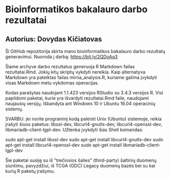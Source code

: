 # Bioinformatikos bakalauro darbo rezultatai
## Autorius: Dovydas Kičiatovas

Ši GitHub repozitorija skirta mano bioinformatikos bakalauro darbo rezultatų 
generavimui. Nuoroda į darbą: https://bit.ly/2QDoAq3

Šiame archyve darbo rezultatus generuoja R Markdown failas rezultatai.Rmd. Jokių
kitų skriptų vykdyti nereikia. Kaip alternatyva Markdown yra pateiktas failas 
mirna_analysis.R, kuriame galima įvykdyti visas Markdown metu vykdomas 
operacijas.

Kodas parašytas naudojant 1.1.423 versijos RStudio su 3.4.3 versijos R. Visi
papildomi paketai, kurie yra išvardyti rezultatai.Rmd faile, naudojami
naujausių versijų. Išbandyta ant Windows 10 ir Ubuntu 16.04 operacinių sistemų.

SVARBU: jei norite programinį kodą paleisti Unix (Ubuntu) sistemoje, reikia
įrašyti šiuos paketus: libssl-dev, libcurl4-gnutls-dev, libcurl4-openssl-dev,
libmariadb-client-lgpl-dev. Užtenka įvykdyti šias Shell komandas:

sudo apt-get install libssl-dev
sudo apt-get install libcurl4-gnutls-dev
sudo apt-get install libcurl4-openssl-dev
sudo apt-get install libmariadb-client-lgpl-dev

Šie paketai susiję su iš "trečiosios šalies" (third-party) šaltinių duomenų 
siuntimu, pavyzdžiui, iš TCGA (GDC) Legacy duomenų bazės bei su kai kurių
R paketų įrašymu.
